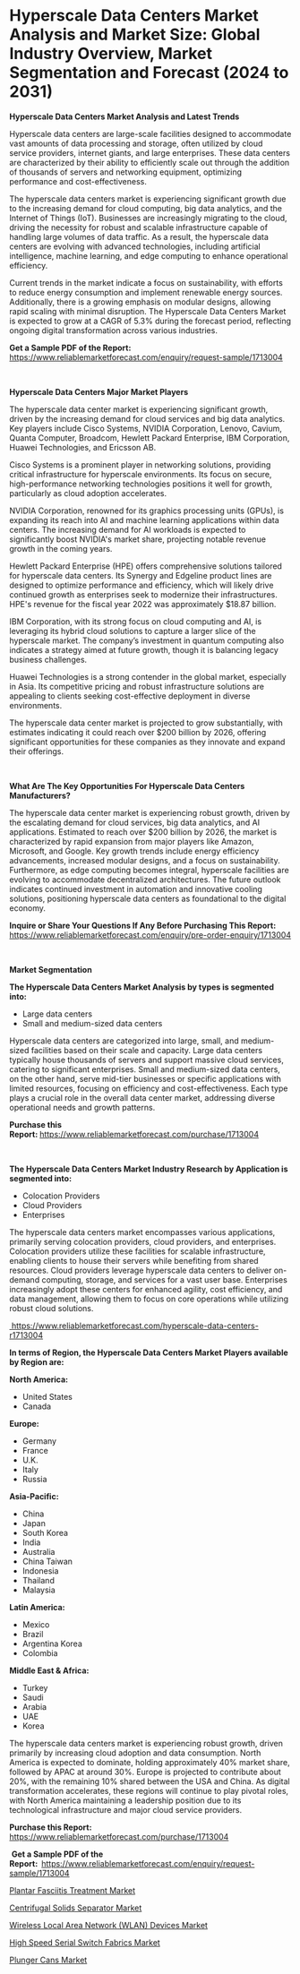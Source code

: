 <p><h1>Hyperscale Data Centers Market Analysis and Market Size: Global Industry Overview, Market Segmentation and Forecast (2024 to 2031)</h1></p><p><strong>Hyperscale Data Centers Market Analysis and Latest Trends</strong></p>
<p><p>Hyperscale data centers are large-scale facilities designed to accommodate vast amounts of data processing and storage, often utilized by cloud service providers, internet giants, and large enterprises. These data centers are characterized by their ability to efficiently scale out through the addition of thousands of servers and networking equipment, optimizing performance and cost-effectiveness.</p><p>The hyperscale data centers market is experiencing significant growth due to the increasing demand for cloud computing, big data analytics, and the Internet of Things (IoT). Businesses are increasingly migrating to the cloud, driving the necessity for robust and scalable infrastructure capable of handling large volumes of data traffic. As a result, the hyperscale data centers are evolving with advanced technologies, including artificial intelligence, machine learning, and edge computing to enhance operational efficiency.</p><p>Current trends in the market indicate a focus on sustainability, with efforts to reduce energy consumption and implement renewable energy sources. Additionally, there is a growing emphasis on modular designs, allowing rapid scaling with minimal disruption. The Hyperscale Data Centers Market is expected to grow at a CAGR of 5.3% during the forecast period, reflecting ongoing digital transformation across various industries.</p></p>
<p><strong>Get a Sample PDF of the Report:&nbsp;</strong> <a href="https://www.reliablemarketforecast.com/enquiry/request-sample/1713004?utm_campaign=1437&utm_medium=2&utm_source=Github&utm_content=ia&utm_term=22102024&utm_id=hyperscale-data-centers">https://www.reliablemarketforecast.com/enquiry/request-sample/1713004</a></p>
<p>&nbsp;</p>
<p><strong>Hyperscale Data Centers Major Market Players</strong></p>
<p><p>The hyperscale data center market is experiencing significant growth, driven by the increasing demand for cloud services and big data analytics. Key players include Cisco Systems, NVIDIA Corporation, Lenovo, Cavium, Quanta Computer, Broadcom, Hewlett Packard Enterprise, IBM Corporation, Huawei Technologies, and Ericsson AB.</p><p>Cisco Systems is a prominent player in networking solutions, providing critical infrastructure for hyperscale environments. Its focus on secure, high-performance networking technologies positions it well for growth, particularly as cloud adoption accelerates.</p><p>NVIDIA Corporation, renowned for its graphics processing units (GPUs), is expanding its reach into AI and machine learning applications within data centers. The increasing demand for AI workloads is expected to significantly boost NVIDIA's market share, projecting notable revenue growth in the coming years.</p><p>Hewlett Packard Enterprise (HPE) offers comprehensive solutions tailored for hyperscale data centers. Its Synergy and Edgeline product lines are designed to optimize performance and efficiency, which will likely drive continued growth as enterprises seek to modernize their infrastructures. HPE's revenue for the fiscal year 2022 was approximately $18.87 billion.</p><p>IBM Corporation, with its strong focus on cloud computing and AI, is leveraging its hybrid cloud solutions to capture a larger slice of the hyperscale market. The company’s investment in quantum computing also indicates a strategy aimed at future growth, though it is balancing legacy business challenges.</p><p>Huawei Technologies is a strong contender in the global market, especially in Asia. Its competitive pricing and robust infrastructure solutions are appealing to clients seeking cost-effective deployment in diverse environments.</p><p>The hyperscale data center market is projected to grow substantially, with estimates indicating it could reach over $200 billion by 2026, offering significant opportunities for these companies as they innovate and expand their offerings.</p></p>
<p>&nbsp;</p>
<p><strong>What Are The Key Opportunities For Hyperscale Data Centers Manufacturers?</strong></p>
<p><p>The hyperscale data center market is experiencing robust growth, driven by the escalating demand for cloud services, big data analytics, and AI applications. Estimated to reach over $200 billion by 2026, the market is characterized by rapid expansion from major players like Amazon, Microsoft, and Google. Key growth trends include energy efficiency advancements, increased modular designs, and a focus on sustainability. Furthermore, as edge computing becomes integral, hyperscale facilities are evolving to accommodate decentralized architectures. The future outlook indicates continued investment in automation and innovative cooling solutions, positioning hyperscale data centers as foundational to the digital economy.</p></p>
<p><strong>Inquire or Share Your Questions If Any Before Purchasing This Report:</strong> <a href="https://www.reliablemarketforecast.com/enquiry/pre-order-enquiry/1713004?utm_campaign=1437&utm_medium=2&utm_source=Github&utm_content=ia&utm_term=22102024&utm_id=hyperscale-data-centers">https://www.reliablemarketforecast.com/enquiry/pre-order-enquiry/1713004</a></p>
<p>&nbsp;</p>
<p><strong>Market Segmentation</strong></p>
<p><strong>The Hyperscale Data Centers Market Analysis by types is segmented into:</strong></p>
<p><ul><li>Large data centers</li><li>Small and medium-sized data centers</li></ul></p>
<p><p>Hyperscale data centers are categorized into large, small, and medium-sized facilities based on their scale and capacity. Large data centers typically house thousands of servers and support massive cloud services, catering to significant enterprises. Small and medium-sized data centers, on the other hand, serve mid-tier businesses or specific applications with limited resources, focusing on efficiency and cost-effectiveness. Each type plays a crucial role in the overall data center market, addressing diverse operational needs and growth patterns.</p></p>
<p><strong>Purchase this Report:&nbsp;</strong><a href="https://www.reliablemarketforecast.com/purchase/1713004?utm_campaign=1437&utm_medium=2&utm_source=Github&utm_content=ia&utm_term=22102024&utm_id=hyperscale-data-centers">https://www.reliablemarketforecast.com/purchase/1713004</a></p>
<p>&nbsp;</p>
<p><strong>The Hyperscale Data Centers Market Industry Research by Application is segmented into:</strong></p>
<p><ul><li>Colocation Providers</li><li>Cloud Providers</li><li>Enterprises</li></ul></p>
<p><p>The hyperscale data centers market encompasses various applications, primarily serving colocation providers, cloud providers, and enterprises. Colocation providers utilize these facilities for scalable infrastructure, enabling clients to house their servers while benefiting from shared resources. Cloud providers leverage hyperscale data centers to deliver on-demand computing, storage, and services for a vast user base. Enterprises increasingly adopt these centers for enhanced agility, cost efficiency, and data management, allowing them to focus on core operations while utilizing robust cloud solutions.</p></p>
<p><a href="https://www.reliablemarketforecast.com/hyperscale-data-centers-r1713004?utm_campaign=1437&utm_medium=2&utm_source=Github&utm_content=ia&utm_term=22102024&utm_id=hyperscale-data-centers">&nbsp;https://www.reliablemarketforecast.com/hyperscale-data-centers-r1713004</a></p>
<p><strong>In terms of Region, the Hyperscale Data Centers Market Players available by Region are:</strong></p>
<p>
    <p> <strong> North America: </strong>
        <ul>
            <li>United States</li>
            <li>Canada</li>
        </ul>
        </p> 
    <p> <strong> Europe: </strong>
        <ul>
            <li>Germany</li>
            <li>France</li>
            <li>U.K.</li>
            <li>Italy</li>
            <li>Russia</li>
        </ul>
        </p> 
    <p> <strong> Asia-Pacific: </strong>
        <ul>
            <li>China</li>
            <li>Japan</li>
            <li>South Korea</li>
            <li>India</li>
            <li>Australia</li>
            <li>China Taiwan</li>
            <li>Indonesia</li>
            <li>Thailand</li>
            <li>Malaysia</li>
        </ul>
        </p> 
    <p> <strong> Latin America: </strong>
        <ul>
            <li>Mexico</li>
            <li>Brazil</li>
            <li>Argentina Korea</li>
            <li>Colombia</li>
        </ul>
        </p> 
    <p> <strong> Middle East & Africa: </strong>
        <ul>
            <li>Turkey</li>
            <li>Saudi</li>
            <li>Arabia</li>
            <li>UAE</li>
            <li>Korea</li>
        </ul>
    </p>
    </p>
<p><p>The hyperscale data centers market is experiencing robust growth, driven primarily by increasing cloud adoption and data consumption. North America is expected to dominate, holding approximately 40% market share, followed by APAC at around 30%. Europe is projected to contribute about 20%, with the remaining 10% shared between the USA and China. As digital transformation accelerates, these regions will continue to play pivotal roles, with North America maintaining a leadership position due to its technological infrastructure and major cloud service providers.</p></p>
<p><strong>Purchase this Report: </strong><a href="https://www.reliablemarketforecast.com/purchase/1713004?utm_campaign=1437&utm_medium=2&utm_source=Github&utm_content=ia&utm_term=22102024&utm_id=hyperscale-data-centers">https://www.reliablemarketforecast.com/purchase/1713004</a></p>
<p>&nbsp;<strong>Get a Sample PDF of the Report:&nbsp;&nbsp;</strong><a href="https://www.reliablemarketforecast.com/enquiry/request-sample/1713004?utm_campaign=1437&utm_medium=2&utm_source=Github&utm_content=ia&utm_term=22102024&utm_id=hyperscale-data-centers">https://www.reliablemarketforecast.com/enquiry/request-sample/1713004</a></p>
<p><strong></strong></p>
<p><p><a href="https://www.linkedin.com/pulse/plantar-fasciitis-treatment-market-innovations-trends-8q8le?utm_campaign=1437&utm_medium=2&utm_source=Github&utm_content=ia&utm_term=22102024&utm_id=hyperscale-data-centers">Plantar Fasciitis Treatment Market</a></p><p><a href="https://issuu.com/reportprime-2/docs/centrifugal-solids-separator-market_97fcaff1ac43d0?utm_campaign=1437&utm_medium=2&utm_source=Github&utm_content=ia&utm_term=22102024&utm_id=hyperscale-data-centers">Centrifugal Solids Separator Market</a></p><p><a href="https://github.com/fransisca0zkko/Market-Research-Report-List-1/blob/main/wireless-local-area-network-wlan-devices-market.md?utm_campaign=1437&utm_medium=2&utm_source=Github&utm_content=ia&utm_term=22102024&utm_id=hyperscale-data-centers">Wireless Local Area Network (WLAN) Devices Market</a></p><p><a href="https://github.com/jilliesetpw0/Market-Research-Report-List-1/blob/main/high-speed-serial-switch-fabrics-market.md?utm_campaign=1437&utm_medium=2&utm_source=Github&utm_content=ia&utm_term=22102024&utm_id=hyperscale-data-centers">High Speed Serial Switch Fabrics Market</a></p><p><a href="https://issuu.com/reportprime-2/docs/plunger-cans-market-size-2030.pptx_e5de988806468a?utm_campaign=1437&utm_medium=2&utm_source=Github&utm_content=ia&utm_term=22102024&utm_id=hyperscale-data-centers">Plunger Cans Market</a></p></p>